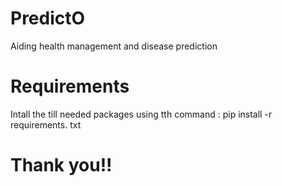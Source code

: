 # PredictO
Aiding health management and disease prediction

# Requirements
Intall the till needed packages using tth command :
         pip install -r requirements. txt
         
# Thank you!!
